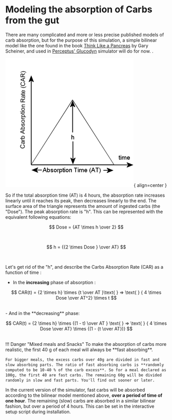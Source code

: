 Modeling the absorption of Carbs from the gut
=============================================

There are many complicated and more or less precise published models of carb absorption, but for the purpose of this simulation, a simple bilinear model like the one found in the book [Think Like a Pancreas](https://www.amazon.com/Think-Like-Pancreas-Practical-Insulin-Completely/dp/0738215147) by Gary Scheiner, and used in [Perceptus' Glucodyn](https://github.com/Perceptus/GlucoDyn/blob/master/basic_math.pdf) simulator will do for now.  .


![Carb Absorption Rate](../img/CAR.jpg){ align=center }


So if the total absorption time (AT) is 4 hours, the absorption rate increases linearly until it reaches its peak, then decreases linearly to the end. The surface area of the triangle represents the amount of ingested carbs (the "Dose"). The peak absorption rate is "h". This can be represented with the equivalent following equations:

$$
Dose = {AT \times h \over 2}
$$

<br>

$$
h = {{2 \times Dose } \over AT}
$$

<br>

Let's get rid of the "h", and describe the Carbs Absorption Rate (CAR) as a function of time : 
<br>

- In the **increasing** phase of absorption :

$$
CAR(t) = {2 \times h} \times {t \over AT }\text{  } => \text{  } { 4 \times Dose \over AT^2} \times t
$$

<br>
- And in the **decreasing** phase:

$$
CAR(t) = {2 \times h} \times {(1 - t) \over AT } \text{  } => \text{  } { 4 \times Dose \over AT} \times {(1 - {t \over AT})}
$$

<br>
!!! Danger "Mixed meals and Snacks"
    To make the absorption of carbs more realistic, the first 40 g of each meal will always be **fast absorbing**.
    
    For bigger meals, the excess carbs over 40g are divided in fast and slow absorbing parts. The ratio of fast absorbing carbs is **randomly computed to be 10-40 % of the carb excess**. So for a meal declared as 100g, the first 40 are fast carbs. The remaining 60g will be divided randomly in slow and fast parts. You'll find out sooner or later.

In the current version of the simulator, fast carbs will be absorbed according to the bilinear model mentioned above, **over a period of time of one hour**. The remaining (slow) carbs are absorbed in a similar bilinear fashion, but over a period of 4 hours. This can be set in the interactive setup script during installation.

